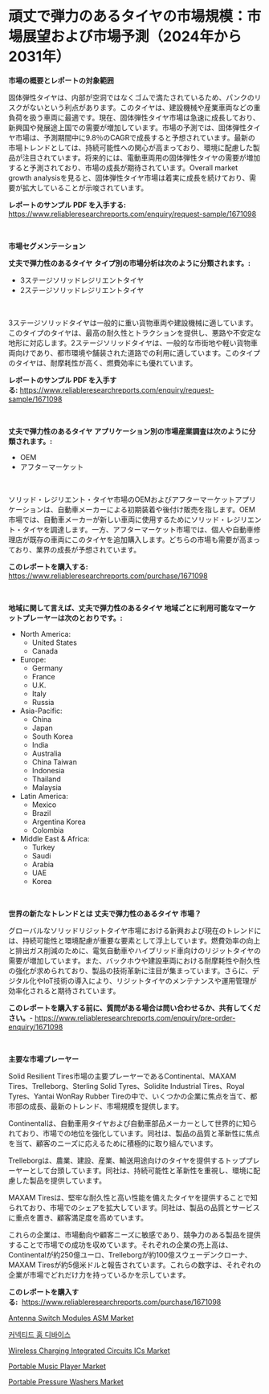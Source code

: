 <p><h1>頑丈で弾力のあるタイヤの市場規模：市場展望および市場予測（2024年から2031年）</h1></p><p><strong>市場の概要とレポートの対象範囲</strong></p>
<p><p>固体弾性タイヤは、内部が空洞ではなくゴムで満たされているため、パンクのリスクがないという利点があります。このタイヤは、建設機械や産業車両などの重負荷を扱う車両に最適です。現在、固体弾性タイヤ市場は急速に成長しており、新興国や発展途上国での需要が増加しています。市場の予測では、固体弾性タイヤ市場は、予測期間中に9.8％のCAGRで成長すると予想されています。最新の市場トレンドとしては、持続可能性への関心が高まっており、環境に配慮した製品が注目されています。将来的には、電動車両用の固体弾性タイヤの需要が増加すると予測されており、市場の成長が期待されています。Overall market growth analysisを見ると、固体弾性タイヤ市場は着実に成長を続けており、需要が拡大していることが示唆されています。</p></p>
<p><strong>レポートのサンプル PDF を入手する:</strong> <a href="https://www.reliableresearchreports.com/enquiry/request-sample/1671098">https://www.reliableresearchreports.com/enquiry/request-sample/1671098</a></p>
<p>&nbsp;</p>
<p><strong>市場セグメンテーション</strong></p>
<p><strong>丈夫で弾力性のあるタイヤ タイプ別の市場分析は次のように分類されます。:</strong></p>
<p><ul><li>3ステージソリッドレジリエントタイヤ</li><li>2ステージソリッドレジリエントタイヤ</li></ul></p>
<p>&nbsp;</p>
<p><p>3ステージソリッドタイヤは一般的に重い貨物車両や建設機械に適しています。このタイプのタイヤは、最高の耐久性とトラクションを提供し、悪路や不安定な地形に対応します。2ステージソリッドタイヤは、一般的な市街地や軽い貨物車両向けであり、都市環境や舗装された道路での利用に適しています。このタイプのタイヤは、耐摩耗性が高く、燃費効率にも優れています。</p></p>
<p><strong>レポートのサンプル PDF を入手する:</strong>&nbsp;<a href="https://www.reliableresearchreports.com/enquiry/request-sample/1671098">https://www.reliableresearchreports.com/enquiry/request-sample/1671098</a></p>
<p>&nbsp;</p>
<p><strong> 丈夫で弾力性のあるタイヤ アプリケーション別の市場産業調査は次のように分類されます。:</strong></p>
<p><ul><li>OEM</li><li>アフターマーケット</li></ul></p>
<p>&nbsp;</p>
<p><p>ソリッド・レジリエント・タイヤ市場のOEMおよびアフターマーケットアプリケーションは、自動車メーカーによる初期装着や後付け販売を指します。OEM市場では、自動車メーカーが新しい車両に使用するためにソリッド・レジリエント・タイヤを調達します。一方、アフターマーケット市場では、個人や自動車修理店が既存の車両にこのタイヤを追加購入します。どちらの市場も需要が高まっており、業界の成長が予想されています。</p></p>
<p><strong>このレポートを購入する:</strong>&nbsp; <a href="https://www.reliableresearchreports.com/purchase/1671098">https://www.reliableresearchreports.com/purchase/1671098</a></p>
<p>&nbsp;</p>
<p><strong>地域に関して言えば、丈夫で弾力性のあるタイヤ 地域ごとに利用可能なマーケットプレーヤーは次のとおりです。:</strong></p>
<p><ul>
    <li>
        North America:
        <ul>
            <li>United States</li>
            <li>Canada</li>
        </ul>
    </li>
    <li>
        Europe:
        <ul>
            <li>Germany</li>
            <li>France</li>
            <li>U.K.</li>
            <li>Italy</li>
            <li>Russia</li>
        </ul>
    </li>
    <li>
        Asia-Pacific:
        <ul>
            <li>China</li>
            <li>Japan</li>
            <li>South Korea</li>
            <li>India</li>
            <li>Australia</li>
            <li>China Taiwan</li>
            <li>Indonesia</li>
            <li>Thailand</li>
            <li>Malaysia</li>
        </ul>
    </li>
    <li>
        Latin America:
        <ul>
            <li>Mexico</li>
            <li>Brazil</li>
            <li>Argentina Korea</li>
            <li>Colombia</li>
        </ul>
    </li>
    <li>
        Middle East & Africa:
        <ul>
            <li>Turkey</li>
            <li>Saudi</li>
            <li>Arabia</li>
            <li>UAE</li>
            <li>Korea</li>
        </ul>
    </li>
    </ul></p>
<p>&nbsp;</p>
<p><strong>世界の新たなトレンドとは 丈夫で弾力性のあるタイヤ 市場？</strong></p>
<p><p>グローバルなソリッドリジットタイヤ市場における新興および現在のトレンドには、持続可能性と環境配慮が重要な要素として浮上しています。燃費効率の向上と排出ガス削減のために、電気自動車やハイブリッド車向けのリジットタイヤの需要が増加しています。また、バックホウや建設車両における耐摩耗性や耐久性の強化が求められており、製品の技術革新に注目が集まっています。さらに、デジタル化やIoT技術の導入により、リジットタイヤのメンテナンスや運用管理が効率化されると期待されています。</p></p>
<p><strong>このレポートを購入する前に、質問がある場合は問い合わせるか、共有してください。</strong>- <a href="https://www.reliableresearchreports.com/enquiry/pre-order-enquiry/1671098">https://www.reliableresearchreports.com/enquiry/pre-order-enquiry/1671098</a></p>
<p>&nbsp;</p>
<p><strong>主要な市場プレーヤー</strong></p>
<p><p>Solid Resilient Tires市場の主要プレーヤーであるContinental、MAXAM Tires、Trelleborg、Sterling Solid Tyres、Solidite Industrial Tires、Royal Tyres、Yantai WonRay Rubber Tireの中で、いくつかの企業に焦点を当て、都市部の成長、最新のトレンド、市場規模を提供します。 </p><p>Continentalは、自動車用タイヤおよび自動車部品メーカーとして世界的に知られており、市場での地位を強化しています。同社は、製品の品質と革新性に焦点を当て、顧客のニーズに応えるために積極的に取り組んでいます。 </p><p>Trelleborgは、農業、建設、産業、輸送用途向けのタイヤを提供するトッププレーヤーとして台頭しています。同社は、持続可能性と革新性を重視し、環境に配慮した製品を提供しています。 </p><p>MAXAM Tiresは、堅牢な耐久性と高い性能を備えたタイヤを提供することで知られており、市場でのシェアを拡大しています。同社は、製品の品質とサービスに重点を置き、顧客満足度を高めています。 </p><p>これらの企業は、市場動向や顧客ニーズに敏感であり、競争力のある製品を提供することで市場での成功を収めています。それぞれの企業の売上高は、Continentalが約250億ユーロ、Trelleborgが約100億スウェーデンクローナ、MAXAM Tiresが約5億米ドルと報告されています。これらの数字は、それぞれの企業が市場でどれだけ力を持っているかを示しています。</p></p>
<p><strong>このレポートを購入する:</strong>&nbsp;&nbsp;<a href="https://www.reliableresearchreports.com/purchase/1671098">https://www.reliableresearchreports.com/purchase/1671098</a></p>
<p><p><a href="https://issuu.com/reportprime-2/docs/antenna-switch-modules-asm-market-size-2030.pptx">Antenna Switch Modules ASM Market</a></p><p><a href="https://github.com/vsoq0zknh59/Market-Research-Report-List-1/blob/main/99594552383.md">커넥티드 홈 디바이스</a></p><p><a href="https://issuu.com/reportprime-2/docs/wireless-charging-integrated-circuits-ics-market-s">Wireless Charging Integrated Circuits ICs Market</a></p><p><a href="https://github.com/prosalinda88/Market-Research-Report-List-3/blob/main/portable-music-player-market.md">Portable Music Player Market</a></p><p><a href="https://github.com/globismark/Market-Research-Report-List-2/blob/main/portable-pressure-washers-market.md">Portable Pressure Washers Market</a></p></p>